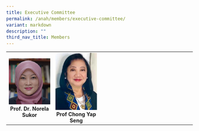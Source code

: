 ```yaml
---
title: Executive Committee
permalink: /anah/members/executive-committee/
variant: markdown
description: ""
third_nav_title: Members
---
```

<table>
   <tbody>
      <tr>
         <td width="25%">
            <a href="/anah-members/executive-committee/prof-dr-norela-sukor/" target="_blank">
            <img src="/images/ANAH%20ASEAN%20Network%20of%20Adrenal/Members/Prof__Dr__Norela_Sukor.png">
            </a>
            <div align="center"><b>Prof. Dr. Norela Sukor</b></div>
         </td>
         <td width="25%">
            <a href="/anah-members/executive-committee/prof-leilani-b-mercado-asis/" target="_blank">
            <img src="/images/ANAH%20ASEAN%20Network%20of%20Adrenal/Members/Prof__Leilani_B__Mercado_Asis.png">
            </a>
            <div align="center"><b>Prof Chong Yap Seng</b></div>
         </td>
         <td width="25%">
         </td>
         <td width="25%">
         </td>
      </tr>
   </tbody>
</table>